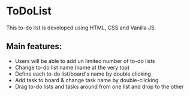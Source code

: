 # ToDoList
This to-do list is developed using HTML, CSS and Vanilla JS.

## Main features:
* Users will be able to add un limited number of to-do lists
* Change to-do list name (name at the very top)
* Define each to-do list/board's name by double clicking
* Add task to board & change task name by double-clicking
* Drag to-do lists and tasks around from one list and drop to the other
